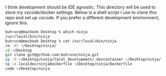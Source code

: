 I think development should be IDE agnostic. This directory will be used to store my vscode/docker settings. Below is a shell script I use to clone this repo and set up vscode. If you prefer a different development environment, ignore this.


```bash
buhruce@macbook Desktop % which ninja
/usr/local/bin/ninja
buhruce@macbook Desktop % cat /usr/local/bin/ninja
rm -Rf ~/Desktop/ninja/
cd ~/Desktop
git clone git@github.com:buhruce/ninja.git
cp -R ~/Desktop/ninja/local_development/.devcontainer ~/Desktop/ninja/.devcontainer
cp ~/.localdev/ninjaDockerfile ~/Desktop/ninja/Dockerfile
code ~/Desktop/ninja
```
